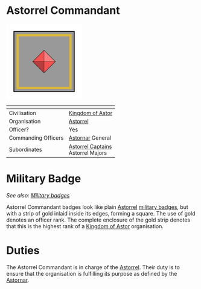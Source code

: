 # Astorrel Commandant

<img src="../../../../../../images/ranks/astorrel-8-commandant.png" height="200" />

| []() | |
| --- | --- |
| Civilisation | [Kingdom of Astor](../../../README.md) |
| Organisation | [Astorrel](../README.md) |
| Officer? | Yes |
| Commanding Officers | [Astornar](../../astornar.md) General |
| Subordinates | [Astorrel Captains](6-captain.md)<br />Astorrel Majors |

# Military Badge

*See also: [Military badges](../../../military-badges.md)*

Astorrel Commandant badges look like plain [Astorrel](../README.md) [military badges](../../../military-badges.md), but with a strip of gold inlaid inside its edges, forming a square. The use of gold denotes an officer rank. The complete enclosure of the gold strip denotes that this is the highest rank of a [Kingdom of Astor](../../../README.md) organisation.

# Duties

The Astorrel Commandant is in charge of the [Astorrel](../README.md). Their duty is to ensure that the organisation is fulfilling its purpose as defined by the [Astornar](../../astornar.md).
